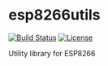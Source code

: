 # esp8266utils

[![Build Status](https://travis-ci.org/hunsalz/esp8266util.svg?branch=master)](https://travis-ci.org/hunsalz/esp8266util)
[![License](https://img.shields.io/badge/license-MIT%20License-blue.svg)](http://doge.mit-license.org)

Utility library for ESP8266
